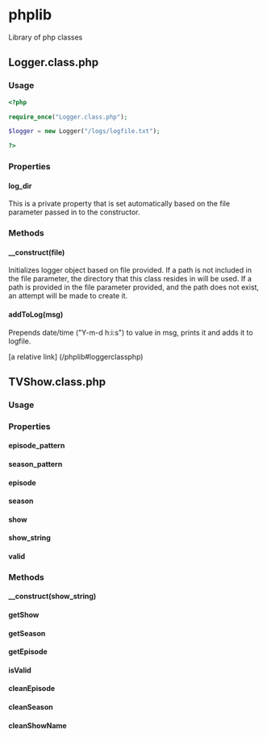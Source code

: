 phplib
======

Library of php classes

## Logger.class.php
### Usage
```php
<?php

require_once("Logger.class.php");

$logger = new Logger("/logs/logfile.txt");

?>
```

### Properties
#### log_dir
This is a private property that is set automatically based on the file parameter passed in to the constructor.

### Methods
#### __construct(file)
Initializes logger object based on file provided. If a path is not included in the file parameter, the directory that this class resides in will be used. If a path is provided in the file parameter provided, and the path does not exist, an attempt will be made to create it.
#### addToLog(msg)
Prepends date/time ("Y-m-d h:i:s") to value in msg, prints it and adds it to logfile.

[a relative link] (/phplib#loggerclassphp)

## TVShow.class.php
### Usage

### Properties
#### episode_pattern
#### season_pattern
#### episode
#### season
#### show
#### show_string
#### valid

### Methods
#### __construct(show_string)
#### getShow
#### getSeason
#### getEpisode
#### isValid
#### cleanEpisode
#### cleanSeason
#### cleanShowName
